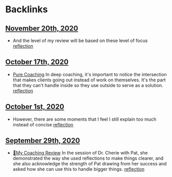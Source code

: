 
# Backlinks
## [November 20th, 2020](<November 20th, 2020.md>)
- And the level of my review will be based on these level of focus [reflection](<reflection.md>)

## [October 17th, 2020](<October 17th, 2020.md>)
- [Pure Coaching](<Pure Coaching.md>) In deep coaching, it's important to notice the intersection that makes clients going out instead of work on themselves. It's the part that they can't handle inside so they use outside to serve as a solution. [reflection](<reflection.md>)

## [October 1st, 2020](<October 1st, 2020.md>)
- However, there are some moments that I feel I still explain too much instead of concise [reflection](<reflection.md>)

## [September 29th, 2020](<September 29th, 2020.md>)
- [📝My Coaching Review](<📝My Coaching Review.md>) In the session of Dr. Cherie with Pat, she demonstrated the way she used reflections to make things clearer, and she also acknowledge the strength of Pat drawing from her success and asked how she can use this to handle bigger things. [reflection](<reflection.md>)


